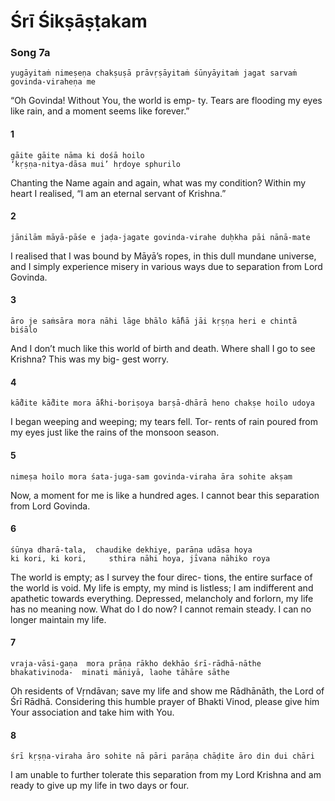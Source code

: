 # Śrī Śikṣāṣṭakam

### Song 7a

    yugāyitaṁ nimeṣeṇa chakṣuṣā prāvṛṣāyitaṁ śūnyāyitaṁ jagat sarvaṁ govinda-viraheṇa me

“Oh Govinda! Without You, the world is emp- ty. Tears are flooding my eyes like rain, and a moment seems like forever.”

#### 1

    gāite gāite nāma ki dośā hoilo
    ‘kṛṣṇa-nitya-dāsa mui’ hṛdoye sphurilo

Chanting the Name again and again, what was my condition? Within my heart I realised, “I am an eternal servant of Krishna.”

#### 2

    jānilām māyā-pāśe e jaḍa-jagate govinda-virahe duḥkha pāi nānā-mate

I realised that I was bound by Māyā’s ropes, in this dull mundane universe, and I simply experience misery in various ways due to separation from Lord Govinda.

#### 3

    āro je saṁsāra mora nāhi lāge bhālo kā̐hā jāi kṛṣṇa heri e chintā biśālo

And I don’t much like this world of birth and death. Where shall I go to see Krishna? This was my big- gest worry.

#### 4

    kā̐dite kā̐dite mora ā̐khi-boriṣoya barṣā-dhārā heno chakṣe hoilo udoya

I began weeping and weeping; my tears fell. Tor-
rents of rain poured from my eyes just like the rains of the monsoon season.

#### 5

    nimeṣa hoilo mora śata-juga-sam govinda-viraha āra sohite akṣam

Now, a moment for me is like a hundred ages. I cannot bear this separation from Lord Govinda.

#### 6

    śūnya dharā-tala,  chaudike dekhiye, parāṇa udāsa hoya
    ki kori, ki kori,     sthira nāhi hoya, jīvana nāhiko roya

The world is empty; as I survey the four direc- tions, the entire surface of the world is void. My life is empty, my mind is listless; I am indifferent and apathetic towards everything. Depressed, melancholy and forlorn, my life has no meaning now. What do I do now? I cannot remain steady. I can no longer maintain my life.

#### 7

    vraja-vāsi-gaṇa  mora prāṇa rākho dekhāo śrī-rādhā-nāthe
    bhakativinoda-  minati māniyā, laohe tāhāre sāthe

Oh residents of Vṛndāvan; save my life and show me Rādhānāth, the Lord of Śrī Rādhā. Considering this humble prayer of Bhakti Vinod, please give him Your association and take him with You.

#### 8

    śrī kṛṣṇa-viraha āro sohite nā pāri parāṇa chāḍite āro din dui chāri

I am unable to further tolerate this separation from my Lord Krishna and am ready to give up my life in two days or four.

